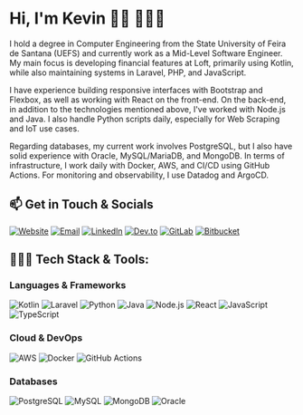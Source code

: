 # Hi, I'm Kevin 👋🏾 👨🏾‍💻

I hold a degree in Computer Engineering from the State University of Feira de Santana (UEFS) and currently work as a Mid-Level Software Engineer. My main focus is developing financial features at Loft, primarily using Kotlin, while also maintaining systems in Laravel, PHP, and JavaScript.

I have experience building responsive interfaces with Bootstrap and Flexbox, as well as working with React on the front-end. On the back-end, in addition to the technologies mentioned above, I've worked with Node.js and Java. I also handle Python scripts daily, especially for Web Scraping and IoT use cases.

Regarding databases, my current work involves PostgreSQL, but I also have solid experience with Oracle, MySQL/MariaDB, and MongoDB. In terms of infrastructure, I work daily with Docker, AWS, and CI/CD using GitHub Actions. For monitoring and observability, I use Datadog and ArgoCD.
<br>
## 📫 Get in Touch & Socials

<div align="left"> 
	<a href="https://kevincerqueira.github.io/" target="_blank"><img alt="Website" src="https://img.shields.io/badge/Portfolio-%23000000.svg?style=for-the-badge&logo=vercel&logoColor=white"></a> 
	<a href="mailto:kevincerqueira.dev@gmail.com" target="_blank"><img alt="Email" src="https://img.shields.io/badge/Gmail-D14836?style=for-the-badge&logo=gmail&logoColor=white"></a> 
	<a href="https://www.linkedin.com/in/KevinCerqueira" target="_blank"><img alt="LinkedIn" src="https://img.shields.io/badge/LinkedIn-0077B5?style=for-the-badge&logo=linkedin&logoColor=white"></a> 	<a href="https://dev.to/kevincerqueira" target="_blank"><img alt="Dev.to" src="https://img.shields.io/badge/DEV.TO-0A0A0A?style=for-the-badge&logo=dev.to&logoColor=white"></a> 
	<a href="https://gitlab.com/KevinCerqueira" target="_blank"><img alt="GitLab" src="https://img.shields.io/badge/GitLab-330F63?style=for-the-badge&logo=gitlab&logoColor=FC6D26"></a> 
	<a href="https://bitbucket.org/kevincerqueira/" target="_blank"><img alt="Bitbucket" src="https://img.shields.io/badge/Bitbucket-0052CC?style=for-the-badge&logo=bitbucket&logoColor=white"></a> </div>

## 👨🏾‍💻 Tech Stack & Tools:

### Languages & Frameworks
<div> 
	<img alt="Kotlin" src="https://img.shields.io/badge/Kotlin-7F52FF?style=for-the-badge&logo=kotlin&logoColor=white"> 
	<img alt="Laravel" src="https://img.shields.io/badge/Laravel-FF2D20?style=for-the-badge&logo=laravel&logoColor=white"> 
	<img alt="Python" src="https://img.shields.io/badge/Python-3776AB?style=for-the-badge&logo=python&logoColor=white"> 
	<img alt="Java" src="https://img.shields.io/badge/Java-007396?style=for-the-badge&logo=coffeescript&logoColor=white"> 
	<img alt="Node.js" src="https://img.shields.io/badge/Node.js-339933?style=for-the-badge&logo=nodedotjs&logoColor=white"> 
	<img alt="React" src="https://img.shields.io/badge/React-61DAFB?style=for-the-badge&logo=react&logoColor=20232A"> 
	<img alt="JavaScript" src="https://img.shields.io/badge/JavaScript-F7DF1E?style=for-the-badge&logo=javascript&logoColor=black"> 
	<img alt="TypeScript" src="https://img.shields.io/badge/TypeScript-3178C6?style=for-the-badge&logo=typescript&logoColor=white"> 
</div>

### Cloud & DevOps
<div> 
	<img alt="AWS" src="https://img.shields.io/badge/AWS-232F3E?style=for-the-badge&logo=amazonwebservices&logoColor=white"> 
	<img alt="Docker" src="https://img.shields.io/badge/Docker-2496ED?style=for-the-badge&logo=docker&logoColor=white"> 
	<img alt="GitHub Actions" src="https://img.shields.io/badge/GitHub_Actions-2088FF?style=for-the-badge&logo=github-actions&logoColor=white"> 
</div>

### Databases
<div> 
	<img alt="PostgreSQL" src="https://img.shields.io/badge/PostgreSQL-4169E1?style=for-the-badge&logo=postgresql&logoColor=white"> 
	<img alt="MySQL" src="https://img.shields.io/badge/MySQL-4479A1?style=for-the-badge&logo=mysql&logoColor=white"> 
	<img alt="MongoDB" src="https://img.shields.io/badge/MongoDB-47A248?style=for-the-badge&logo=mongodb&logoColor=white"> 
	<img alt="Oracle" src="https://img.shields.io/badge/Oracle-F80000?style=for-the-badge&logo=oracle&logoColor=white"> </div>
</div>
